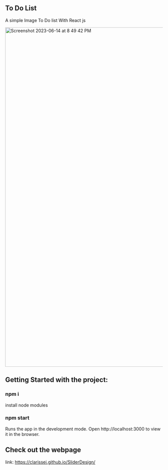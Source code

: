 ## To Do List




A simple Image To Do list With React js

<img width="1085" alt="Screenshot 2023-06-14 at 8 49 42 PM" src="https://github.com/clarisseI/todolist/assets/37862639/947f7886-b452-486b-b058-889a8b05752b">



## Getting Started with the project:

### npm i
install node modules


### npm start
Runs the app in the development mode.
Open http://localhost:3000 to view it in the browser.


## Check out the webpage

link:  https://clarissei.github.io/SliderDesign/
